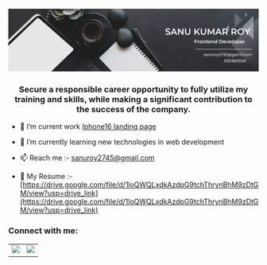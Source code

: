 ![logo](https://github.com/Sanuroy027/sanuroy027/blob/main/Github%20profile%20Banner.png)

<h3 align="center">Secure a responsible career opportunity to fully utilize my training and skills, while making a significant contribution to the success of the company.</h3>

- 🔭 I’m current work [Iphone16 landing page](https://iphone16-landing-page.netlify.app/)

- 🌱 I’m currently learning new technologies in web development 

- 📫  Reach me :- sanuroy2745@gmail.com

- 📄 My Resume :- [https://drive.google.com/file/d/1loQWQLxdkAzdpG9tchThrynBhM9zDtGM/view?usp=drive_link](https://drive.google.com/file/d/1loQWQLxdkAzdpG9tchThrynBhM9zDtGM/view?usp=drive_link)

<h3 align="left">Connect with me:</h3>
<table>
    <tbody>
        <tr>
            <td><a href="https://www.linkedin.com/in/sanu-kumar-roy-802b16229/">
            <img height="50" src="https://www.vectorlogo.zone/logos/linkedin/linkedin-tile.svg" />
            </a></td>
            <td><a href="https://www.instagram.com/____sam__27/">
            <img height="50" src="https://www.vectorlogo.zone/logos/instagram/instagram-icon.svg"/>
            </a></td>
        </tr>
    </tbody>
</table> 
 
</p>

